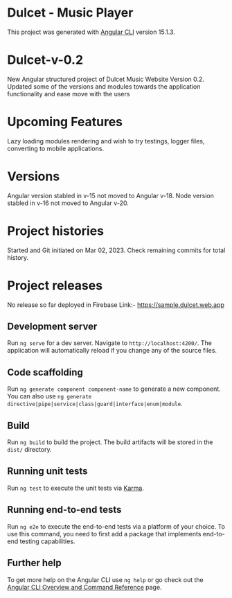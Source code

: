 # Dulcet - Music Player

This project was generated with [Angular CLI](https://github.com/angular/angular-cli) version 15.1.3.

# Dulcet-v-0.2

New Angular structured project of Dulcet Music Website Version 0.2.  Updated some of the versions and modules towards the application functionality and ease move with the users

# Upcoming Features

Lazy loading modules rendering and wish to try testings, logger files, converting to mobile applications.

# Versions

Angular version stabled in v-15 not moved to Angular v-18.  Node version stabled in v-16 not moved to Angular v-20.

# Project histories

Started and Git initiated on Mar 02, 2023.  Check remaining commits for total history.

# Project releases 

No release so far deployed in Firebase
Link:- https://sample.dulcet.web.app

## Development server

Run `ng serve` for a dev server. Navigate to `http://localhost:4200/`. The application will automatically reload if you change any of the source files.

## Code scaffolding

Run `ng generate component component-name` to generate a new component. You can also use `ng generate directive|pipe|service|class|guard|interface|enum|module`.

## Build

Run `ng build` to build the project. The build artifacts will be stored in the `dist/` directory.

## Running unit tests

Run `ng test` to execute the unit tests via [Karma](https://karma-runner.github.io).

## Running end-to-end tests

Run `ng e2e` to execute the end-to-end tests via a platform of your choice. To use this command, you need to first add a package that implements end-to-end testing capabilities.

## Further help

To get more help on the Angular CLI use `ng help` or go check out the [Angular CLI Overview and Command Reference](https://angular.io/cli) page.
